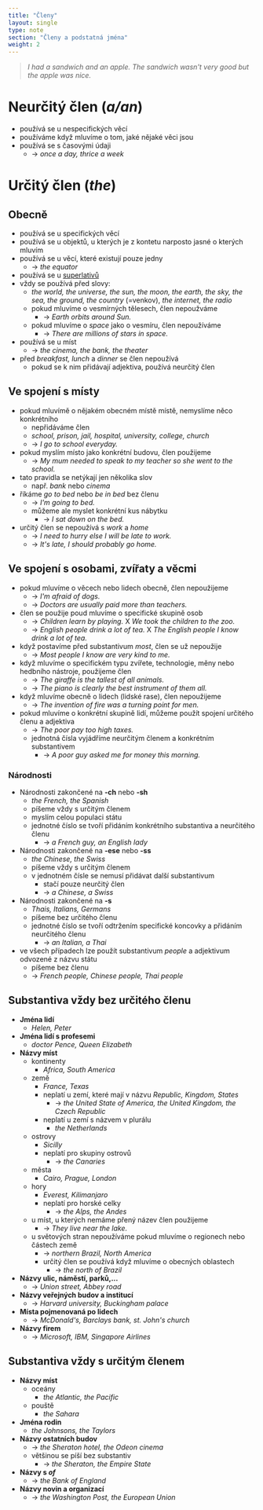 ```yaml
---
title: "Členy"
layout: single
type: note
section: "Členy a podstatná jména"
weight: 2
---
```

> _I had a sandwich and an apple. The sandwich wasn't very good but the apple was nice._
# Neurčitý člen (_a/an_)
- používá se u nespecifických věcí
- používáme když mluvíme o tom, jaké nějaké věci jsou
- používá se s časovými údaji
    - -> _once a day, thrice a week_
# Určitý člen (_the_)
## Obecně
- používá se u specifických věcí
- používá se u objektů, u kterých je z kontetu narposto jasné o kterých mluvím
- používá se u věcí, které existují pouze jedny
    - -> _the equator_
- používá se u [superlativů](/notes/research/english/superlative)
- vždy se používá před slovy:
    - _the world, the universe, the sun, the moon, the earth, the sky, the sea, the ground, the country_ (=venkov), _the internet, the radio_
    - pokud mluvíme o vesmírných tělesech, člen nepoužváme
        - -> _Earth orbits around Sun._
    - pokud mluvíme o _space_ jako o vesmíru, člen nepoužíváme
        - -> _There are millions of stars in space._
- používá se u míst
    - -> _the cinema, the bank, the theater_
- před _breakfast, lunch_ a _dinner_ se člen nepoužívá
    - pokud se k nim přidávají adjektiva, používá neurčitý člen
## Ve spojení s místy
- pokud mluvímě o nějakém obecném místě místě, nemyslíme něco konkrétního
    - nepřidáváme člen
    - _school, prison, jail, hospital, university, college, church_
    - -> _I go to school everyday._
- pokud myslím místo jako konkrétní budovu, člen použijeme
    - -> _My mum needed to speak to my teacher so she went to the school._
- tato pravidla se netýkají jen několika slov
    - např. _bank_ nebo _cinema_
- říkáme _go to bed_ nebo _be in bed_ bez členu
    - -> _I'm going to bed._
    - můžeme ale myslet konkrétní kus nábytku
        - -> _I sat down on the bed._
- určitý člen se nepoužívá s _work_ a _home_
    - -> _I need to hurry else I will be late to work._
    - -> _It's late, I should probably go home._
## Ve spojení s osobami, zvířaty a věcmi
- pokud mluvíme o věcech nebo lidech obecně, člen nepoužijeme
    - -> _I'm afraid of dogs._
    - -> _Doctors are usually paid more than teachers._
- člen se použije poud mluvíme o specifické skupině osob
    - -> _Children learn by playing._ X _We took the children to the zoo._
    - -> _English people drink a lot of tea._ X _The English people I know drink a lot of tea._
- když postavíme před substantivum _most_, člen se už nepoužije
    - -> _Most people I know are very kind to me._
- když mluvíme o specifickém typu zvířete, technologie, měny nebo hedbního nástroje, použijeme člen
    - -> _The giraffe is the tallest of all animals._
    - -> _The piano is clearly the best instrument of them all._
- když mluvíme obecně o lidech (lidské rase), člen nepoužijeme
    - -> _The invention of fire was a turning point for men._
- pokud mluvíme o konkrétní skupině lidí, můžeme použít spojení určitého členu a adjektiva
    - -> _The poor pay too high taxes._
    - jednotná čísla vyjádříme neurčitým členem a konkrétním substantivem
        - -> _A poor guy asked me for money this morning._
### Národnosti
- Národnosti zakončené na **-ch** nebo **-sh** 
    - _the French, the Spanish_
    - píšeme vždy s určitým členem
    - myslím celou populaci státu
    - jednotné číslo se tvoří přidáním konkrétního substantiva a neurčitého členu 
        - -> _a French guy, an English lady_
- Národnosti zakončené na **-ese** nebo **-ss**
    - _the Chinese, the Swiss_
    - píšeme vždy s určitým členem
    - v jednotném čísle se nemusí přidávat další substantivum
        - stačí pouze neurčitý člen
        - -> _a Chinese, a Swiss_
- Národnosti zakončené na **-s**
    - _Thais, Italians, Germans_
    - píšeme bez určitého členu
    - jednotné číslo se tvoří odtržením specifické koncovky a přidáním neurčitého členu
        - -> _an Italian, a Thai_
- ve všech případech lze použít substantivum _people_ a adjektivum odvozené z názvu státu
    - píšeme bez členu
    - -> _French people, Chinese people, Thai people_
## Substantiva vždy bez určitého členu
- **Jména lidí**
    - _Helen, Peter_
- **Jména lidí s profesemi**
    - _doctor Pence, Queen Elizabeth_
- **Názvy míst**
    - kontinenty
        - _Africa, South America_
    - země
        - _France, Texas_
        - neplatí u zemí, které mají v názvu _Republic, Kingdom, States_
            - -> _the United State of America, the United Kingdom, the Czech Republic_
        - neplatí u zemí s názvem v plurálu
            - _the Netherlands_
    - ostrovy
        - _Sicilly_
        - neplatí pro skupiny ostrovů
            - -> _the Canaries_
    - města
        - _Cairo, Prague, London_
    - hory
        - _Everest, Kilimanjaro_
        - neplatí pro horské celky
            - -> _the Alps, the Andes_
    - u míst, u kterých nemáme přený název člen použijeme
        - -> _They live near the lake._
    - u světových stran nepoužíváme pokud mluvíme o regionech nebo částech země
        - -> _northern Brazil, North America_
        - určitý člen se používá když mluvíme o obecných oblastech
            - -> _the north of Brazil_
- **Názvy ulic, náměstí, parků,...**
    - -> _Union street, Abbey road_
- **Názvy veřejných budov a institucí**
    - -> _Harvard university, Buckingham palace_
- **Místa pojmenovaná po lidech**
    - -> _McDonald's, Barclays bank, st. John's church_
- **Názvy firem**
    - -> _Microsoft, IBM, Singapore Airlines_
## Substantiva vždy s určitým členem
- **Názvy míst**
    - oceány
        - _the Atlantic, the Pacific_
    - pouště
        - _the Sahara_
- **Jména rodin**
    - _the Johnsons, the Taylors_
- **Názvy ostatních budov**
    - -> _the Sheraton hotel, the Odeon cinema_
    - většinou se píší bez substantiv
        - -> _the Sheraton, the Empire State_
- **Názvy s _of_**
    - -> _the Bank of England_
- **Názvy novin a organizací**
    - -> _the Washington Post, the European Union_
